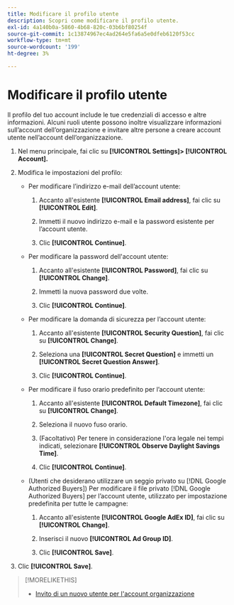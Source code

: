```yaml
---
title: Modificare il profilo utente
description: Scopri come modificare il profilo utente.
exl-id: 4a140b0a-5860-4b68-820c-03b6bf80254f
source-git-commit: 1c13874967ec4ad264e5fa6a5e0dfeb6120f53cc
workflow-type: tm+mt
source-wordcount: '199'
ht-degree: 3%

---
```


# Modificare il profilo utente

Il profilo del tuo account include le tue credenziali di accesso e altre informazioni. Alcuni ruoli utente possono inoltre visualizzare informazioni sull’account dell’organizzazione e invitare altre persone a creare account utente nell’account dell’organizzazione.

1. Nel menu principale, fai clic su **[!UICONTROL Settings]> [!UICONTROL Account].**

1. Modifica le impostazioni del profilo:

   * Per modificare l’indirizzo e-mail dell’account utente:

      1. Accanto all&#39;esistente **[!UICONTROL Email address]**, fai clic su **[!UICONTROL Edit]**.

      1. Immetti il nuovo indirizzo e-mail e la password esistente per l’account utente.
      1. Clic **[!UICONTROL Continue]**.
   * Per modificare la password dell&#39;account utente:

      1. Accanto all&#39;esistente **[!UICONTROL Password]**, fai clic su **[!UICONTROL Change]**.

      1. Immetti la nuova password due volte.

      1. Clic **[!UICONTROL Continue]**.
   * Per modificare la domanda di sicurezza per l’account utente:

      1. Accanto all&#39;esistente **[!UICONTROL Security Question]**, fai clic su **[!UICONTROL Change]**.

      1. Seleziona una **[!UICONTROL Secret Question]** e immetti un **[!UICONTROL Secret Question Answer]**.

      1. Clic **[!UICONTROL Continue]**.
   * Per modificare il fuso orario predefinito per l’account utente:

      1. Accanto all&#39;esistente **[!UICONTROL Default Timezone]**, fai clic su **[!UICONTROL Change]**.

      1. Seleziona il nuovo fuso orario.

      1. (Facoltativo) Per tenere in considerazione l&#39;ora legale nei tempi indicati, selezionare **[!UICONTROL Observe Daylight Savings Time]**.

      1. Clic **[!UICONTROL Continue]**.
   * (Utenti che desiderano utilizzare un seggio privato su [!DNL Google Authorized Buyers]) Per modificare il file privato [!DNL Google Authorized Buyers] per l’account utente, utilizzato per impostazione predefinita per tutte le campagne:

      1. Accanto all&#39;esistente **[!UICONTROL Google AdEx ID]**, fai clic su **[!UICONTROL Change]**.

      1. Inserisci il nuovo **[!UICONTROL Ad Group ID]**.

      1. Clic **[!UICONTROL Save]**.





1. Clic **[!UICONTROL Save]**.

>[!MORELIKETHIS]
>
>* [Invito di un nuovo utente per l&#39;account organizzazione](user-invite.md)


<!-- >* [User Profile and Organization Account Settings](user-and-account-settings.md) -->
